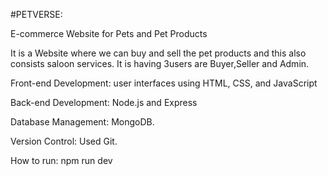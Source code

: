 #PETVERSE:

E-commerce Website for Pets and Pet Products

It is a Website where we can buy and sell the pet products and this also consists saloon services.
It is having 3users are Buyer,Seller and Admin. 

Front-end Development: user interfaces using HTML, CSS, and JavaScript

Back-end Development:  Node.js and Express

Database Management: MongoDB.

Version Control: Used Git.
 

How to run: npm run dev


